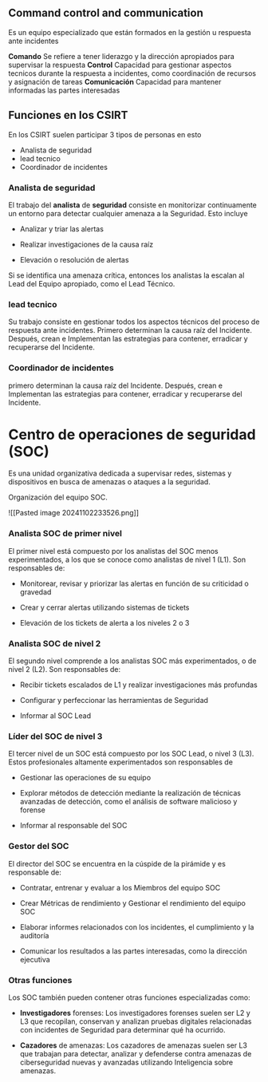 ## Command control and communication 

Es un equipo especializado que están formados en la gestión u respuesta ante incidentes

**Comando** Se refiere a tener liderazgo y la dirección apropiados para supervisar la respuesta
**Control** Capacidad para gestionar aspectos tecnicos durante la respuesta a incidentes, como coordinación de recursos y asignación de tareas 
**Comunicación** Capacidad para mantener informadas las partes interesadas 

## Funciones en los CSIRT 
En los CSIRT suelen participar 3 tipos de personas en esto
- Analista de seguridad 
- lead tecnico
- Coordinador de incidentes 
### Analista de seguridad

El trabajo del **analista** de **seguridad** consiste en monitorizar continuamente un entorno para detectar cualquier amenaza a la Seguridad. Esto incluye

- Analizar y triar las alertas

- Realizar investigaciones de la causa raíz

- Elevación o resolución de alertas


Si se identifica una amenaza crítica, entonces los analistas la escalan al Lead del Equipo apropiado, como el Lead Técnico.

###  lead tecnico

Su trabajo consiste en gestionar todos los aspectos técnicos del proceso de respuesta ante incidentes. Primero determinan la causa raíz del Incidente. Después, crean e Implementan las estrategias para contener, erradicar y recuperarse del Incidente.

### Coordinador de incidentes 

primero determinan la causa raíz del Incidente. Después, crean e Implementan las estrategias para contener, erradicar y recuperarse del Incidente.

# Centro de operaciones de seguridad (SOC)

Es una unidad organizativa dedicada a supervisar redes, sistemas y dispositivos en busca de amenazas o ataques a la seguridad.

Organización del equipo SOC.

![[Pasted image 20241102233526.png]]


### **Analista SOC de primer nivel**

El primer nivel está compuesto por los analistas del SOC menos experimentados, a los que se conoce como analistas de nivel 1 (L1). Son responsables de:

- Monitorear, revisar y priorizar las alertas en función de su criticidad o gravedad
    
- Crear y cerrar alertas utilizando sistemas de tickets
    
- Elevación de los tickets de alerta a los niveles 2 o 3
    

### **Analista SOC de nivel 2**

El segundo nivel comprende a los analistas SOC más experimentados, o de nivel 2 (L2). Son responsables de:

- Recibir tickets escalados de L1 y realizar investigaciones más profundas
    
- Configurar y perfeccionar las herramientas de Seguridad
    
- Informar al SOC Lead
    

### **Líder del SOC de nivel 3**

El tercer nivel de un SOC está compuesto por los SOC Lead, o nivel 3 (L3). Estos profesionales altamente experimentados son responsables de

- Gestionar las operaciones de su equipo
    
- Explorar métodos de detección mediante la realización de técnicas avanzadas de detección, como el análisis de software malicioso y forense
    
- Informar al responsable del SOC
    

### **Gestor del SOC**

El director del SOC se encuentra en la cúspide de la pirámide y es responsable de:

- Contratar, entrenar y evaluar a los Miembros del equipo SOC
    
- Crear Métricas de rendimiento y Gestionar el rendimiento del equipo SOC
    
- Elaborar informes relacionados con los incidentes, el cumplimiento y la auditoría
    
- Comunicar los resultados a las partes interesadas, como la dirección ejecutiva
    

### **Otras funciones**

Los SOC también pueden contener otras funciones especializadas como:

- **Investigadores** forenses: Los investigadores forenses suelen ser L2 y L3 que recopilan, conservan y analizan pruebas digitales relacionadas con incidentes de Seguridad para determinar qué ha ocurrido.
    
- **Cazadores** de amenazas: Los cazadores de amenazas suelen ser L3 que trabajan para detectar, analizar y defenderse contra amenazas de ciberseguridad nuevas y avanzadas utilizando Inteligencia sobre amenazas.